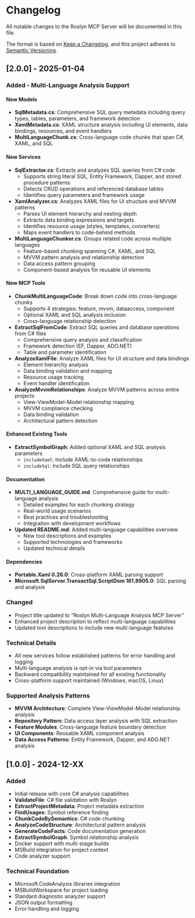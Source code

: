 # Changelog

All notable changes to the Roslyn MCP Server will be documented in this file.

The format is based on [Keep a Changelog](https://keepachangelog.com/en/1.0.0/),
and this project adheres to [Semantic Versioning](https://semver.org/spec/v2.0.0.html).

## [2.0.0] - 2025-01-04

### Added - Multi-Language Analysis Support

#### New Models
- **SqlMetadata.cs**: Comprehensive SQL query metadata including query types, tables, parameters, and framework detection
- **XamlMetadata.cs**: XAML structure analysis including UI elements, data bindings, resources, and event handlers
- **MultiLanguageChunk.cs**: Cross-language code chunks that span C#, XAML, and SQL

#### New Services
- **SqlExtractor.cs**: Extracts and analyzes SQL queries from C# code
  - Supports string literal SQL, Entity Framework, Dapper, and stored procedure patterns
  - Detects CRUD operations and referenced database tables
  - Identifies query parameters and framework usage
- **XamlAnalyzer.cs**: Analyzes XAML files for UI structure and MVVM patterns
  - Parses UI element hierarchy and nesting depth
  - Extracts data binding expressions and targets
  - Identifies resource usage (styles, templates, converters)
  - Maps event handlers to code-behind methods
- **MultiLanguageChunker.cs**: Groups related code across multiple languages
  - Feature-based chunking spanning C#, XAML, and SQL
  - MVVM pattern analysis and relationship detection
  - Data access pattern grouping
  - Component-based analysis for reusable UI elements

#### New MCP Tools
- **ChunkMultiLanguageCode**: Break down code into cross-language chunks
  - Supports 4 strategies: feature, mvvm, dataaccess, component
  - Optional XAML and SQL analysis inclusion
  - Cross-language relationship detection
- **ExtractSqlFromCode**: Extract SQL queries and database operations from C# files
  - Comprehensive query analysis and classification
  - Framework detection (EF, Dapper, ADO.NET)
  - Table and parameter identification
- **AnalyzeXamlFile**: Analyze XAML files for UI structure and data bindings
  - Element hierarchy analysis
  - Data binding validation and mapping
  - Resource usage tracking
  - Event handler identification
- **AnalyzeMvvmRelationships**: Analyze MVVM patterns across entire projects
  - View-ViewModel-Model relationship mapping
  - MVVM compliance checking
  - Data binding validation
  - Architectural pattern detection

#### Enhanced Existing Tools
- **ExtractSymbolGraph**: Added optional XAML and SQL analysis parameters
  - `includeXaml`: Include XAML-to-code relationships
  - `includeSql`: Include SQL query relationships

#### Documentation
- **MULTI_LANGUAGE_GUIDE.md**: Comprehensive guide for multi-language analysis
  - Detailed examples for each chunking strategy
  - Real-world usage scenarios
  - Best practices and troubleshooting
  - Integration with development workflows
- **Updated README.md**: Added multi-language capabilities overview
  - New tool descriptions and examples
  - Supported technologies and frameworks
  - Updated technical details

#### Dependencies
- **Portable.Xaml 0.26.0**: Cross-platform XAML parsing support
- **Microsoft.SqlServer.TransactSql.ScriptDom 161.8905.0**: SQL parsing and analysis

### Changed
- Project title updated to "Roslyn Multi-Language Analysis MCP Server"
- Enhanced project description to reflect multi-language capabilities
- Updated tool descriptions to include new multi-language features

### Technical Details
- All new services follow established patterns for error handling and logging
- Multi-language analysis is opt-in via tool parameters
- Backward compatibility maintained for all existing functionality
- Cross-platform support maintained (Windows, macOS, Linux)

### Supported Analysis Patterns
- **MVVM Architecture**: Complete View-ViewModel-Model relationship analysis
- **Repository Pattern**: Data access layer analysis with SQL extraction
- **Feature Modules**: Cross-language feature boundary detection
- **UI Components**: Reusable XAML component analysis
- **Data Access Patterns**: Entity Framework, Dapper, and ADO.NET analysis

## [1.0.0] - 2024-12-XX

### Added
- Initial release with core C# analysis capabilities
- **ValidateFile**: C# file validation with Roslyn
- **ExtractProjectMetadata**: Project metadata extraction
- **FindUsages**: Symbol reference finding
- **ChunkCodeBySemantics**: C# code chunking
- **AnalyzeCodeStructure**: Architectural pattern analysis
- **GenerateCodeFacts**: Code documentation generation
- **ExtractSymbolGraph**: Symbol relationship analysis
- Docker support with multi-stage builds
- MSBuild integration for project context
- Code analyzer support

### Technical Foundation
- Microsoft.CodeAnalysis libraries integration
- MSBuildWorkspace for project loading
- Standard diagnostic analyzer support
- JSON output formatting
- Error handling and logging
